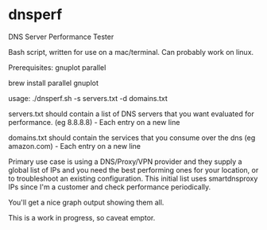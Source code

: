 # dnsperf
DNS Server Performance Tester


Bash script, written for use on a mac/terminal. Can probably work on linux.

Prerequisites:
gnuplot
parallel

brew install parallel gnuplot


usage: ./dnsperf.sh -s servers.txt -d domains.txt

servers.txt should contain a list of DNS servers that you want evaluated for performance. (eg 8.8.8.8) - Each entry on a new line

domains.txt should contain the services that you consume over the dns (eg amazon.com)  - Each entry on a new line

Primary use case is using a DNS/Proxy/VPN provider and they supply a global list of IPs and you need the best performing ones for your location, or to troubleshoot an existing configuration. This initial list uses smartdnsproxy IPs since I'm a customer and check performance periodically.

You'll get a nice graph output showing them all.


This is a work in progress, so caveat emptor.




